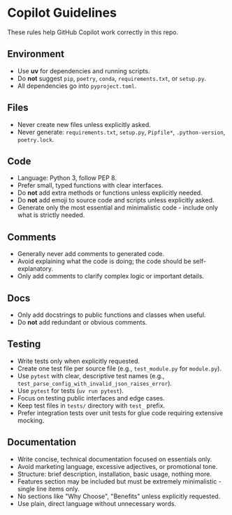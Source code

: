 # Copilot Guidelines

These rules help GitHub Copilot work correctly in this repo.

## Environment

- Use **uv** for dependencies and running scripts.
- Do **not** suggest `pip`, `poetry`, `conda`, `requirements.txt`, or `setup.py`.
- All dependencies go into `pyproject.toml`.

## Files

- Never create new files unless explicitly asked.
- Never generate: `requirements.txt`, `setup.py`, `Pipfile*`, `.python-version`, `poetry.lock`.

## Code

- Language: Python 3, follow PEP 8.
- Prefer small, typed functions with clear interfaces.
- Do **not** add extra methods or functions unless explicitly needed.
- Do **not** add emoji to source code and scripts unless explicitly asked.
- Generate only the most essential and minimalistic code - include only what is strictly needed.

## Comments

- Generally never add comments to generated code.
- Avoid explaining what the code is doing; the code should be self-explanatory.
- Only add comments to clarify complex logic or important details.

## Docs

- Only add docstrings to public functions and classes when useful.
- Do **not** add redundant or obvious comments.

## Testing

- Write tests only when explicitly requested.
- Create one test file per source file (e.g., `test_module.py` for `module.py`).
- Use `pytest` with clear, descriptive test names (e.g., `test_parse_config_with_invalid_json_raises_error`).
- Use `pytest` for tests (`uv run pytest`).
- Focus on testing public interfaces and edge cases.
- Keep test files in `tests/` directory with `test_` prefix.
- Prefer integration tests over unit tests for glue code requiring extensive mocking.

## Documentation

- Write concise, technical documentation focused on essentials only.
- Avoid marketing language, excessive adjectives, or promotional tone.
- Structure: brief description, installation, basic usage, nothing more.
- Features section may be included but must be extremely minimalistic - single line items only.
- No sections like "Why Choose", "Benefits" unless explicitly requested.
- Use plain, direct language without unnecessary words.
